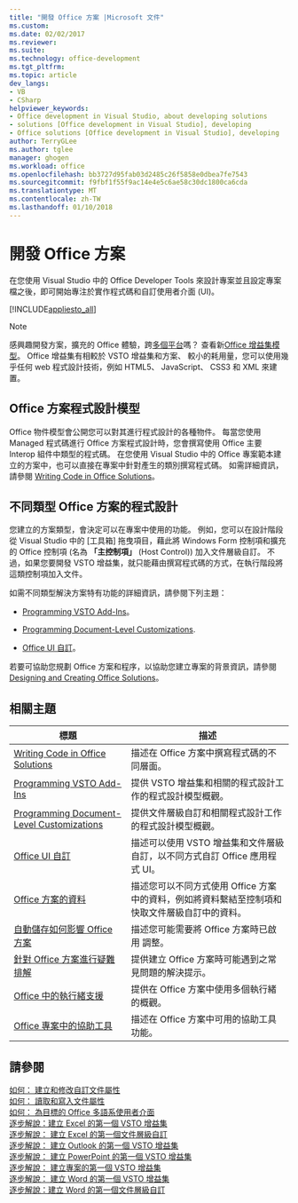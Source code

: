 ```yaml
---
title: "開發 Office 方案 |Microsoft 文件"
ms.custom: 
ms.date: 02/02/2017
ms.reviewer: 
ms.suite: 
ms.technology: office-development
ms.tgt_pltfrm: 
ms.topic: article
dev_langs:
- VB
- CSharp
helpviewer_keywords:
- Office development in Visual Studio, about developing solutions
- solutions [Office development in Visual Studio], developing
- Office solutions [Office development in Visual Studio], developing
author: TerryGLee
ms.author: tglee
manager: ghogen
ms.workload: office
ms.openlocfilehash: bb3727d95fab03d2485c26f5858e0dbea7fe7543
ms.sourcegitcommit: f9fbf1f55f9ac14e4e5c6ae58c30dc1800ca6cda
ms.translationtype: MT
ms.contentlocale: zh-TW
ms.lasthandoff: 01/10/2018
---
```

# <a name="developing-office-solutions"></a>開發 Office 方案
  在您使用 Visual Studio 中的 Office Developer Tools 來設計專案並且設定專案檔之後，即可開始專注於實作程式碼和自訂使用者介面 (UI)。  
  
 [!INCLUDE[appliesto_all](../vsto/includes/appliesto-all-md.md)]  
  
> [!NOTE]  
>  感興趣開發方案，擴充的 Office 體驗，跨[多個平台](https://dev.office.com/add-in-availability)嗎？ 查看新[Office 增益集模型](https://dev.office.com/docs/add-ins/overview/office-add-ins)。 Office 增益集有相較於 VSTO 增益集和方案、 較小的耗用量，您可以使用幾乎任何 web 程式設計技術，例如 HTML5、 JavaScript、 CSS3 和 XML 來建置。  
  
## <a name="office-solutions-programming-model"></a>Office 方案程式設計模型  
 Office 物件模型會公開您可以對其進行程式設計的各種物件。 每當您使用 Managed 程式碼進行 Office 方案程式設計時，您會撰寫使用 Office 主要 Interop 組件中類型的程式碼。 在您使用 Visual Studio 中的 Office 專案範本建立的方案中，也可以直接在專案中針對產生的類別撰寫程式碼。 如需詳細資訊，請參閱 [Writing Code in Office Solutions](../vsto/writing-code-in-office-solutions.md)。  
  
## <a name="programming-different-types-of-office-solutions"></a>不同類型 Office 方案的程式設計  
 您建立的方案類型，會決定可以在專案中使用的功能。 例如，您可以在設計階段從 Visual Studio 中的 [工具箱] 拖曳項目，藉此將 Windows Form 控制項和擴充的 Office 控制項 (名為 **「主控制項」** (Host Control)) 加入文件層級自訂。 不過，如果您要開發 VSTO 增益集，就只能藉由撰寫程式碼的方式，在執行階段將這類控制項加入文件。  
  
 如需不同類型解決方案特有功能的詳細資訊，請參閱下列主題：  
  
-   [Programming VSTO Add-Ins](../vsto/programming-vsto-add-ins.md)。  
  
-   [Programming Document-Level Customizations](../vsto/programming-document-level-customizations.md).  
  
-   [Office UI 自訂](../vsto/office-ui-customization.md)。  
  
 若要可協助您規劃 Office 方案和程序，以協助您建立專案的背景資訊，請參閱 [Designing and Creating Office Solutions](../vsto/designing-and-creating-office-solutions.md)。  
  
## <a name="related-topics"></a>相關主題  
  
|標題|描述|  
|-----------|-----------------|  
|[Writing Code in Office Solutions](../vsto/writing-code-in-office-solutions.md)|描述在 Office 方案中撰寫程式碼的不同層面。|  
|[Programming VSTO Add-Ins](../vsto/programming-vsto-add-ins.md)|提供 VSTO 增益集和相關的程式設計工作的程式設計模型概觀。|  
|[Programming Document-Level Customizations](../vsto/programming-document-level-customizations.md)|提供文件層級自訂和相關程式設計工作的程式設計模型概觀。|  
|[Office UI 自訂](../vsto/office-ui-customization.md)|描述可以使用 VSTO 增益集和文件層級自訂，以不同方式自訂 Office 應用程式 UI。|  
|[Office 方案的資料](../vsto/data-in-office-solutions.md)|描述您可以不同方式使用 Office 方案中的資料，例如將資料繫結至控制項和快取文件層級自訂中的資料。|  
|[自動儲存如何影響 Office 方案](./how-autosave-impacts-office-solutions.md)|描述您可能需要將 Office 方案時已啟用 調整。|
|[針對 Office 方案進行疑難排解](../vsto/troubleshooting-office-solutions.md)|提供建立 Office 方案時可能遇到之常見問題的解決提示。|  
|[Office 中的執行緒支援](../vsto/threading-support-in-office.md)|提供在 Office 方案中使用多個執行緒的概觀。|  
|[Office 專案中的協助工具](../vsto/accessibility-in-office-projects.md)|描述在 Office 方案中可用的協助工具功能。|  
  
## <a name="see-also"></a>請參閱  
 [如何： 建立和修改自訂文件屬性](../vsto/how-to-create-and-modify-custom-document-properties.md)   
 [如何： 讀取和寫入文件屬性](../vsto/how-to-read-from-and-write-to-document-properties.md)   
 [如何： 為目標的 Office 多語系使用者介面](../vsto/how-to-target-the-office-multilingual-user-interface.md)   
 [逐步解說：建立 Excel 的第一個 VSTO 增益集](../vsto/walkthrough-creating-your-first-vsto-add-in-for-excel.md)   
 [逐步解說： 建立 Excel 的第一個文件層級自訂](../vsto/walkthrough-creating-your-first-document-level-customization-for-excel.md)   
 [逐步解說： 建立 Outlook 的第一個 VSTO 增益集](../vsto/walkthrough-creating-your-first-vsto-add-in-for-outlook.md)   
 [逐步解說： 建立 PowerPoint 的第一個 VSTO 增益集](../vsto/walkthrough-creating-your-first-vsto-add-in-for-powerpoint.md)   
 [逐步解說： 建立專案的第一個 VSTO 增益集](../vsto/walkthrough-creating-your-first-vsto-add-in-for-project.md)   
 [逐步解說： 建立 Word 的第一個 VSTO 增益集](../vsto/walkthrough-creating-your-first-vsto-add-in-for-word.md)   
 [逐步解說：建立 Word 的第一個文件層級自訂](../vsto/walkthrough-creating-your-first-document-level-customization-for-word.md)  
  
  
